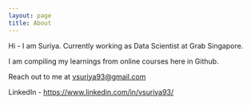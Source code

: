 ```yaml
---
layout: page
title: About
---
```


Hi - I am Suriya. Currently working as Data Scientist at Grab Singapore.

I am compiling my learnings from online courses here in Github.

Reach out to me at vsuriya93@gmail.com

LinkedIn - <https://www.linkedin.com/in/vsuriya93/>
